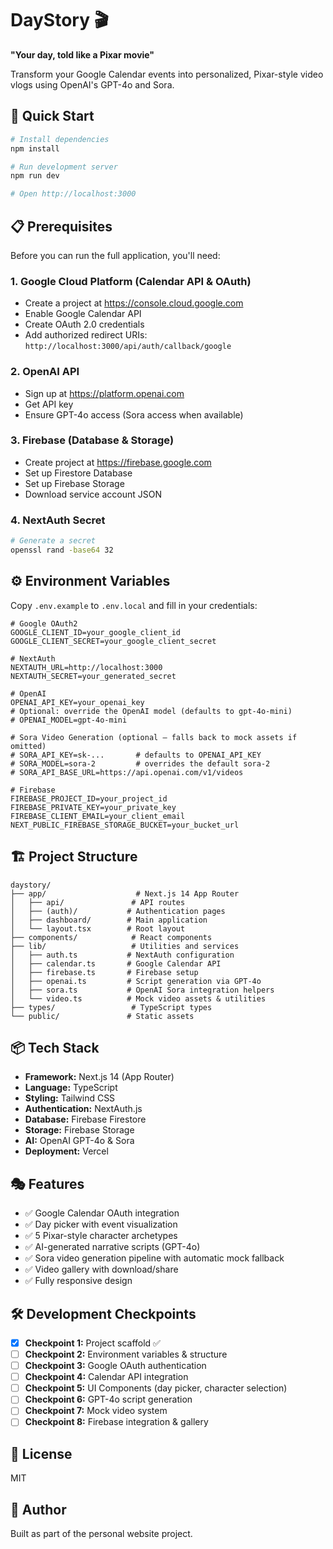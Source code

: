 # DayStory 🎬

**"Your day, told like a Pixar movie"**

Transform your Google Calendar events into personalized, Pixar-style video vlogs using OpenAI's GPT-4o and Sora.

## 🚀 Quick Start

```bash
# Install dependencies
npm install

# Run development server
npm run dev

# Open http://localhost:3000
```

## 📋 Prerequisites

Before you can run the full application, you'll need:

### 1. Google Cloud Platform (Calendar API & OAuth)
- Create a project at https://console.cloud.google.com
- Enable Google Calendar API
- Create OAuth 2.0 credentials
- Add authorized redirect URIs: `http://localhost:3000/api/auth/callback/google`

### 2. OpenAI API
- Sign up at https://platform.openai.com
- Get API key
- Ensure GPT-4o access (Sora access when available)

### 3. Firebase (Database & Storage)
- Create project at https://firebase.google.com
- Set up Firestore Database
- Set up Firebase Storage
- Download service account JSON

### 4. NextAuth Secret
```bash
# Generate a secret
openssl rand -base64 32
```

## ⚙️ Environment Variables

Copy `.env.example` to `.env.local` and fill in your credentials:

```env
# Google OAuth2
GOOGLE_CLIENT_ID=your_google_client_id
GOOGLE_CLIENT_SECRET=your_google_client_secret

# NextAuth
NEXTAUTH_URL=http://localhost:3000
NEXTAUTH_SECRET=your_generated_secret

# OpenAI
OPENAI_API_KEY=your_openai_key
# Optional: override the OpenAI model (defaults to gpt-4o-mini)
# OPENAI_MODEL=gpt-4o-mini

# Sora Video Generation (optional – falls back to mock assets if omitted)
# SORA_API_KEY=sk-...       # defaults to OPENAI_API_KEY
# SORA_MODEL=sora-2         # overrides the default sora-2
# SORA_API_BASE_URL=https://api.openai.com/v1/videos

# Firebase
FIREBASE_PROJECT_ID=your_project_id
FIREBASE_PRIVATE_KEY=your_private_key
FIREBASE_CLIENT_EMAIL=your_client_email
NEXT_PUBLIC_FIREBASE_STORAGE_BUCKET=your_bucket_url
```

## 🏗️ Project Structure

```
daystory/
├── app/                    # Next.js 14 App Router
│   ├── api/               # API routes
│   ├── (auth)/           # Authentication pages
│   ├── dashboard/        # Main application
│   └── layout.tsx        # Root layout
├── components/            # React components
├── lib/                   # Utilities and services
│   ├── auth.ts           # NextAuth configuration
│   ├── calendar.ts       # Google Calendar API
│   ├── firebase.ts       # Firebase setup
│   ├── openai.ts         # Script generation via GPT-4o
│   ├── sora.ts           # OpenAI Sora integration helpers
│   └── video.ts          # Mock video assets & utilities
├── types/                 # TypeScript types
└── public/               # Static assets
```

## 📦 Tech Stack

- **Framework:** Next.js 14 (App Router)
- **Language:** TypeScript
- **Styling:** Tailwind CSS
- **Authentication:** NextAuth.js
- **Database:** Firebase Firestore
- **Storage:** Firebase Storage
- **AI:** OpenAI GPT-4o & Sora
- **Deployment:** Vercel

## 🎭 Features

- ✅ Google Calendar OAuth integration
- ✅ Day picker with event visualization
- ✅ 5 Pixar-style character archetypes
- ✅ AI-generated narrative scripts (GPT-4o)
- ✅ Sora video generation pipeline with automatic mock fallback
- ✅ Video gallery with download/share
- ✅ Fully responsive design

## 🛠️ Development Checkpoints

- [x] **Checkpoint 1:** Project scaffold ✅
- [ ] **Checkpoint 2:** Environment variables & structure
- [ ] **Checkpoint 3:** Google OAuth authentication
- [ ] **Checkpoint 4:** Calendar API integration
- [ ] **Checkpoint 5:** UI Components (day picker, character selection)
- [ ] **Checkpoint 6:** GPT-4o script generation
- [ ] **Checkpoint 7:** Mock video system
- [ ] **Checkpoint 8:** Firebase integration & gallery

## 📝 License

MIT

## 👥 Author

Built as part of the personal website project.
